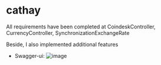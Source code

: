 
# cathay

All requirements have been completed at CoindeskController, CurrencyController, SynchronizationExchangeRate


Beside, I also implemented additional features
- Swagger-ui: 
    ![image](https://github.com/socldo/cathay/assets/84121453/08713dba-183c-4c38-ae79-b171b3c322ab)
